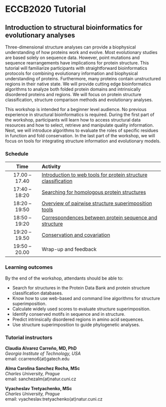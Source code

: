 # ECCB2020 Tutorial
##  Introduction to structural bioinformatics for evolutionary analyses
Three-dimensional structure analyses can provide a biophysical understanding of how proteins work and evolve. Most evolutionary studies are based solely on sequence data. However, point mutations and sequence rearrangements have implications for protein structure. This tutorial will familiarize participants with straightforward bioinformatics protocols for combining evolutionary information and biophysical understanding of proteins. Furthermore, many proteins contain unstructured regions in their native state. We will provide cutting edge bioinformatics algorithms to analyze both folded protein domains and intrinsically disordered proteins and regions. We will focus on protein structure classification, structure comparison methods and evolutionary analyses.  

This workshop is intended for a beginner level audience. No previous experience in structural bioinformatics is required. During the first part of the workshop, participants will learn how to access structural data resources and how to select, retrieve and manipulate quality information. Next, we will introduce algorithms to evaluate the roles of specific residues in function and fold conservation. In the last part of the workshop, we will focus on tools for integrating structure information and evolutionary models.

### Schedule

| Time          | Activity |
| :-----------: | :-----|
| 17.00 – 17.40 | [Introduction to web tools for protein structure classification](https://github.com/Claualvarez/ECCB2020/blob/master/Introduction.md) |
| 17:40 – 18:20 | [Searching for homologous protein structures](https://github.com/Claualvarez/ECCB2020/blob/master/Searching.md) |
| 18:20 – 19:50 | [Overview of pairwise structure superimposition tools](https://github.com/Claualvarez/ECCB2020/blob/master/Superimposition.md) |
| 18:50 – 19:20 | [Correspondences between protein sequence and structure](https://github.com/Claualvarez/ECCB2020/blob/master/Sequence-structure.md) |
| 19:20 – 19.50 | [Conservation and covariation](https://github.com/Claualvarez/ECCB2020/blob/master/Conservation_and_covariation.md) |
| 19:50 – 20.00 | Wrap-up and feedback | 

 
### Learning outcomes
By the end of the workshop, attendants should be able to:
- Search for structures in the Protein Data Bank and protein structure classification databases.
- Know how to use web-based and command line algorithms for structure superimposition.
- Calculate widely used scores to evaluate structure superimposition.
- Identify conserved motifs in sequence and in structure.
- Predict intrinsically disordered regions in amino acid sequences.
- Use structure superimposition to guide phylogenetic analyses.

### Tutorial instructors
**Claudia Alvarez Carreño, MD, PhD** \
*Georgia Institute of Technology, USA*\
email: ccarreno6(at)gatech.edu	

**Alma Carolina Sanchez Rocha, MSc** \
*Charles University, Prague*\
email: sanchezalm(at)natur.cuni.cz

**Vyacheslav Tretyachenko, MSc** \
*Charles University, Prague*\
email: vyacheslav.tretyachenko(at)natur.cuni.cz	
